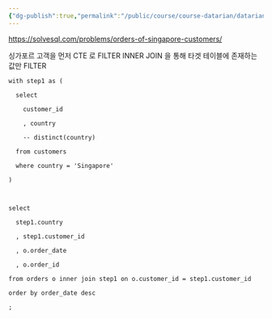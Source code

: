 ```yaml
---
{"dg-publish":true,"permalink":"/public/course/course-datarian/datarian/","created":"2025-08-29T13:50:32.099+09:00","updated":"2025-08-29T16:08:46.626+09:00"}
---
```


https://solvesql.com/problems/orders-of-singapore-customers/


싱가포르 고객을 먼저 CTE 로 FILTER
INNER JOIN 을 통해 타겟 테이블에 존재하는 값만 FILTER

```MYSQL
with step1 as (

  select

    customer_id

    , country

    -- distinct(country)

  from customers

  where country = 'Singapore'

)

  

select

  step1.country

  , step1.customer_id

  , o.order_date

  , o.order_id

from orders o inner join step1 on o.customer_id = step1.customer_id

order by order_date desc

;
```